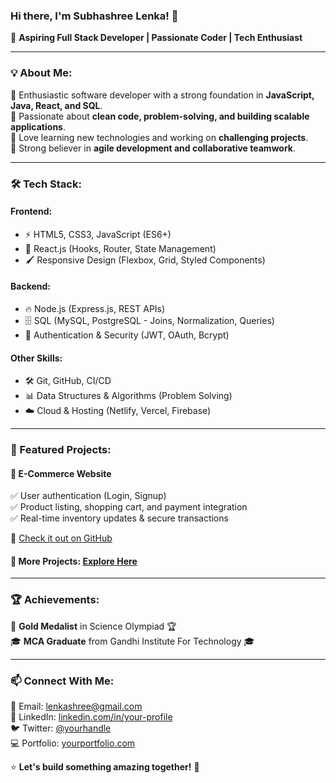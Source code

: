 ### Hi there, I'm Subhashree Lenka! 👋

🚀 **Aspiring Full Stack Developer | Passionate Coder | Tech Enthusiast**

---

### 💡 About Me:
🔹 Enthusiastic software developer with a strong foundation in **JavaScript, Java, React, and SQL**.<br>
🔹 Passionate about **clean code, problem-solving, and building scalable applications**.<br>
🔹 Love learning new technologies and working on **challenging projects**.<br>
🔹 Strong believer in **agile development and collaborative teamwork**.

---

### 🛠️ Tech Stack:

#### **Frontend:**
- ⚡ HTML5, CSS3, JavaScript (ES6+)
- 🎨 React.js (Hooks, Router, State Management)
- 🖌️ Responsive Design (Flexbox, Grid, Styled Components)

#### **Backend:**
- 🔥 Node.js (Express.js, REST APIs)
- 🗄️ SQL (MySQL, PostgreSQL - Joins, Normalization, Queries)
- 🔄 Authentication & Security (JWT, OAuth, Bcrypt)

#### **Other Skills:**
- 🛠️ Git, GitHub, CI/CD
- 📊 Data Structures & Algorithms (Problem Solving)
- ☁️ Cloud & Hosting (Netlify, Vercel, Firebase)

---

### 📌 Featured Projects:
#### 🛒 **E-Commerce Website**
✅ User authentication (Login, Signup)<br>
✅ Product listing, shopping cart, and payment integration<br>
✅ Real-time inventory updates & secure transactions

🔗 [Check it out on GitHub](#)

#### 🔗 **More Projects:** [Explore Here](#)

---

### 🏆 Achievements:
🏅 **Gold Medalist** in Science Olympiad 🏆<br>
🎓 **MCA Graduate** from Gandhi Institute For Technology 🎓

---

### 📫 Connect With Me:
💌 Email: [lenkashree@gmail.com](mailto:lenkashree@gmail.com)  
🔗 LinkedIn: [linkedin.com/in/your-profile](#)  
🐦 Twitter: [@yourhandle](#)  
💻 Portfolio: [yourportfolio.com](#)  

⭐ **Let's build something amazing together!** 🚀
